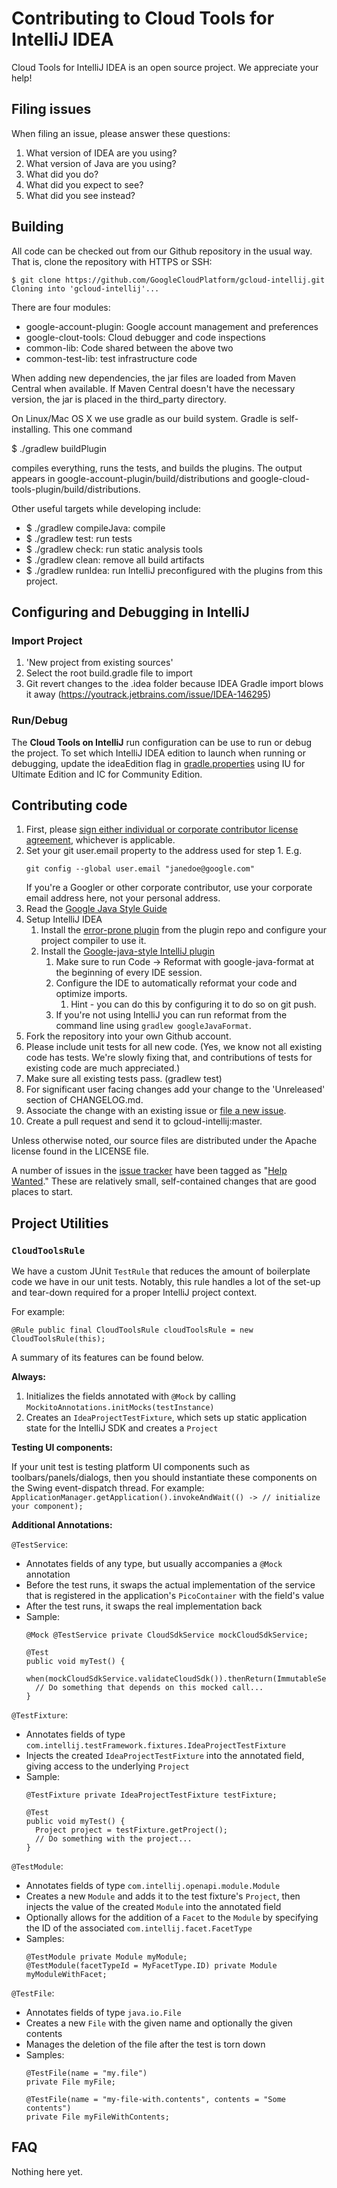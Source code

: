 # Contributing to Cloud Tools for IntelliJ IDEA

Cloud Tools for IntelliJ IDEA is an open source project.
We appreciate your help!


## Filing issues

When filing an issue, please answer these questions:

1. What version of IDEA are you using?
2. What version of Java are you using?
3. What did you do?
4. What did you expect to see?
5. What did you see instead?


## Building

All code can be checked out from our Github repository in the usual way.
That is, clone the repository with HTTPS or SSH:


```
$ git clone https://github.com/GoogleCloudPlatform/gcloud-intellij.git
Cloning into 'gcloud-intellij'...
```

There are four modules:

* google-account-plugin: Google account management and preferences
* google-clout-tools: Cloud debugger and code inspections
* common-lib: Code shared between the above two
* common-test-lib: test infrastructure code

When adding new dependencies, the jar files are loaded from Maven Central
when available. If Maven Central doesn't have the necessary version,
the jar is placed in the third_party directory.

On Linux/Mac OS X we use gradle as our build system. 
Gradle is self-installing. This one command

$ ./gradlew buildPlugin

compiles everything, runs the tests, and builds the plugins. The output appears in
google-account-plugin/build/distributions and google-cloud-tools-plugin/build/distributions.

Other useful targets while developing include:

* $ ./gradlew compileJava: compile
* $ ./gradlew test: run tests
* $ ./gradlew check: run static analysis tools
* $ ./gradlew clean: remove all build artifacts
* $ ./gradlew runIdea: run IntelliJ preconfigured with the plugins from this project.

## Configuring and Debugging in IntelliJ

### Import Project 

1. 'New project from existing sources'
1. Select the root build.gradle file to import
1. Git revert changes to the .idea folder because IDEA Gradle import blows it away
 (https://youtrack.jetbrains.com/issue/IDEA-146295)

### Run/Debug
The **Cloud Tools on IntelliJ** run configuration can be use to run or debug the project. To set which IntelliJ IDEA edition to launch when running or debugging, update the ideaEdition flag in [gradle.properties](https://github.com/GoogleCloudPlatform/google-cloud-intellij/blob/c5bbf8d018806f370d664622b70d5744480edc86/gradle.properties#L17) using IU for Ultimate Edition and IC for Community Edition.

## Contributing code

1. First, please [sign either individual or corporate contributor license agreement](https://cla.developers.google.com/), whichever is applicable.
1. Set your git user.email property to the address used for step 1. E.g.
   ```
   git config --global user.email "janedoe@google.com"
   ```
   If you're a Googler or other corporate contributor, 
   use your corporate email address here, not your personal address.
1. Read the [Google Java Style Guide](http://google.github.io/styleguide/javaguide.html)
1. Setup IntelliJ IDEA
    1. Install the [error-prone plugin](http://errorprone.info/docs/installation) from the plugin
     repo and configure your project compiler to use it.
    1. Install the [Google-java-style IntelliJ plugin](https://github.com/google/google-java-format)
        1. Make sure to run Code -> Reformat with google-java-format at the beginning of every IDE 
        session.
        1. Configure the IDE to automatically reformat your code and optimize imports.
            1. Hint - you can do this by configuring it to do so on git push. 
        1. If you're not using IntelliJ you can run reformat from the command line using 
        `gradlew googleJavaFormat`.
1. Fork the repository into your own Github account.
1. Please include unit tests for all new code. (Yes, we know not all
   existing code has tests. We're slowly fixing that, and contributions of tests
   for existing code are much appreciated.)
1. Make sure all existing tests pass. (gradlew test)
1. For significant user facing changes add your change to the 'Unreleased' section of CHANGELOG.md.
1. Associate the change with an existing issue or [file a new issue](https://github.com/GoogleCloudPlatform/gcloud-intellij/issues/new).
1. Create a pull request and send it to gcloud-intellij:master.


Unless otherwise noted, our source files are distributed under
the Apache license found in the LICENSE file.

A number of issues in the 
[issue tracker](https://github.com/GoogleCloudPlatform/gcloud-intellij/issues/new)
have been tagged as "[Help Wanted](https://github.com/GoogleCloudPlatform/gcloud-intellij/labels/help%20wanted)." 
These are relatively small, self-contained changes that are good places to start.

## Project Utilities

### `CloudToolsRule`
We have a custom JUnit `TestRule` that reduces the amount of boilerplate code we have in our unit
tests. Notably, this rule handles a lot of the set-up and tear-down required for a proper IntelliJ
project context.

For example:

```
@Rule public final CloudToolsRule cloudToolsRule = new CloudToolsRule(this);
```

A summary of its features can be found below.

**Always:**
1. Initializes the fields annotated with `@Mock` by calling
   `MockitoAnnotations.initMocks(testInstance)`
2. Creates an `IdeaProjectTestFixture`, which sets up static application state for the IntelliJ SDK
   and creates a `Project`

**Testing UI components:**

If your unit test is testing platform UI components such as toolbars/panels/dialogs, then you should instantiate these components on the Swing event-dispatch thread.
For example:
    ```
    ApplicationManager.getApplication().invokeAndWait(() -> // initialize your component);
    ```

**Additional Annotations:**

`@TestService`:
- Annotates fields of any type, but usually accompanies a `@Mock` annotation
- Before the test runs, it swaps the actual implementation of the service that is registered in the
  application's `PicoContainer` with the field's value
- After the test runs, it swaps the real implementation back
- Sample:
    ```
    @Mock @TestService private CloudSdkService mockCloudSdkService;

    @Test
    public void myTest() {
      when(mockCloudSdkService.validateCloudSdk()).thenReturn(ImmutableSet.of());
      // Do something that depends on this mocked call...
    }
    ```

`@TestFixture`:
- Annotates fields of type `com.intellij.testFramework.fixtures.IdeaProjectTestFixture`
- Injects the created `IdeaProjectTestFixture` into the annotated field, giving access to the
  underlying `Project`
- Sample:
    ```
    @TestFixture private IdeaProjectTestFixture testFixture;

    @Test
    public void myTest() {
      Project project = testFixture.getProject();
      // Do something with the project...
    }
    ```

`@TestModule`:
- Annotates fields of type `com.intellij.openapi.module.Module`
- Creates a new `Module` and adds it to the test fixture's `Project`, then injects the value of the
  created `Module` into the annotated field
- Optionally allows for the addition of a `Facet` to the `Module` by specifying the ID of the
  associated `com.intellij.facet.FacetType`
- Samples:
    ```
    @TestModule private Module myModule;
    @TestModule(facetTypeId = MyFacetType.ID) private Module myModuleWithFacet;
    ```

`@TestFile`:
- Annotates fields of type `java.io.File`
- Creates a new `File` with the given name and optionally the given contents
- Manages the deletion of the file after the test is torn down
- Samples:
    ```
    @TestFile(name = "my.file")
    private File myFile;

    @TestFile(name = "my-file-with.contents", contents = "Some contents")
    private File myFileWithContents;
    ```

## FAQ

Nothing here yet.
